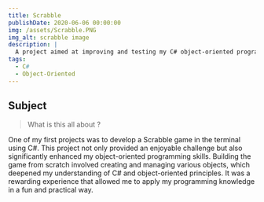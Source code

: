 ```yaml
---
title: Scrabble 
publishDate: 2020-06-06 00:00:00
img: /assets/Scrabble.PNG
img_alt: scrabble image
description: |
  A project aimed at improving and testing my C# object-oriented programming skills
tags:
  - C#
  - Object-Oriented
---
```


## Subject

> What is this all about ?

One of my first projects was to develop a Scrabble game in the terminal using C#. This project not only provided an enjoyable challenge but also significantly enhanced my object-oriented programming skills. Building the game from scratch involved creating and managing various objects, which deepened my understanding of C# and object-oriented principles. It was a rewarding experience that allowed me to apply my programming knowledge in a fun and practical way.
